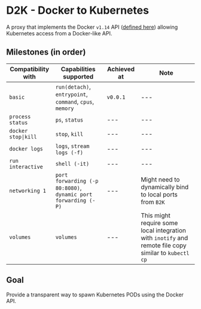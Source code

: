 # D2K - Docker to Kubernetes
A proxy that implements the Docker `v1.14` API ([defined here](https://docs.docker.com/engine/api/v1.41/)) allowing Kubernetes access from a Docker-like API.

## Milestones (in order)

| Compatibility with | Capabilities supported | Achieved at | Note
| --- | --- | --- | --- |
| `basic` | `run(detach)`, `entrypoint`, `command`, `cpus`, `memory` | `v0.0.1` | --- |
| `process status` | `ps`, `status` | --- | --- |
| `docker stop\|kill` | `stop`, `kill` | --- | --- |
| `docker logs` | `logs`, `stream logs (-f)` | --- | --- |
| `run interactive` | `shell (-it)` | --- | --- |
| `networking 1` | `port forwarding (-p 80:8080)`, `dynamic port forwarding (-P)` | --- | Might need to dynamically bind to local ports from `B2K` |
| `volumes` | `volumes` | --- | This might require some local integration with `inotify` and remote file copy similar to `kubectl cp` |

## Goal

Provide a transparent way to spawn Kubernetes PODs using the Docker API.